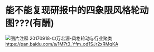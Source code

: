 # 能不能复现研报中的四象限风格轮动图???(有酬) 

![图片注释](http://storage-uqer.datayes.com/55b2ee20f9f06c915418c5d8/7514cc3e-294c-11ea-b01b-0242ac140002)
20170918-申万宏源-风格轮动与行业聚类
https://pan.baidu.com/s/1M7t3_Yfm_od1SJr2xRMqKA